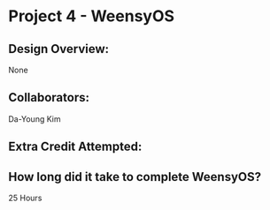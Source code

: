 Project 4 - WeensyOS
====================

<!-- TODO: Fill this out. -->

## Design Overview:
None

## Collaborators:
Da-Young Kim

## Extra Credit Attempted:

## How long did it take to complete WeensyOS?
25 Hours

<!-- Enter an approximate number of hours that you spent actively working on the project. -->
